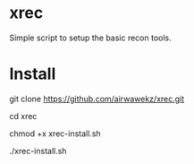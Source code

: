 # xrec
 Simple script to setup the basic recon tools.
 
# Install

git clone https://github.com/airwawekz/xrec.git

cd xrec

chmod +x xrec-install.sh

./xrec-install.sh
 
 
